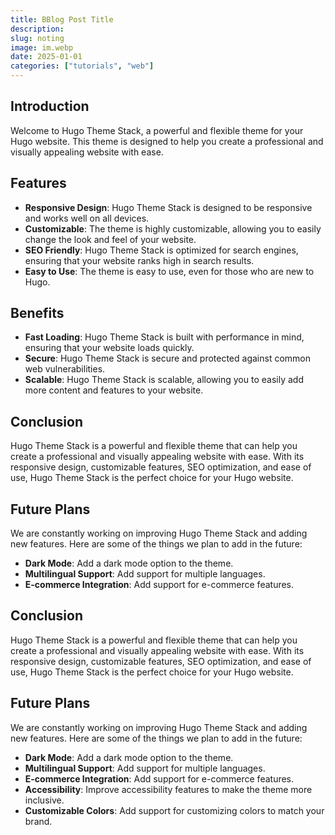 ```yaml
---
title: BBlog Post Title
description:
slug: noting
image: im.webp
date: 2025-01-01
categories: ["tutorials", "web"]
---
```


## Introduction

Welcome to Hugo Theme Stack, a powerful and flexible theme for your Hugo website. This theme is designed to help you create a professional and visually appealing website with ease.

## Features

- **Responsive Design**: Hugo Theme Stack is designed to be responsive and works well on all devices.
- **Customizable**: The theme is highly customizable, allowing you to easily change the look and feel of your website.
- **SEO Friendly**: Hugo Theme Stack is optimized for search engines, ensuring that your website ranks high in search results.
- **Easy to Use**: The theme is easy to use, even for those who are new to Hugo.

## Benefits

- **Fast Loading**: Hugo Theme Stack is built with performance in mind, ensuring that your website loads quickly.
- **Secure**: Hugo Theme Stack is secure and protected against common web vulnerabilities.
- **Scalable**: Hugo Theme Stack is scalable, allowing you to easily add more content and features to your website.

## Conclusion

Hugo Theme Stack is a powerful and flexible theme that can help you create a professional and visually appealing website with ease. With its responsive design, customizable features, SEO optimization, and ease of use, Hugo Theme Stack is the perfect choice for your Hugo website.


## Future Plans

We are constantly working on improving Hugo Theme Stack and adding new features. Here are some of the things we plan to add in the future:

- **Dark Mode**: Add a dark mode option to the theme.
- **Multilingual Support**: Add support for multiple languages.
- **E-commerce Integration**: Add support for e-commerce features.

## Conclusion

Hugo Theme Stack is a powerful and flexible theme that can help you create a professional and visually appealing website with ease. With its responsive design, customizable features, SEO optimization, and ease of use, Hugo Theme Stack is the perfect choice for your Hugo website.

## Future Plans

We are constantly working on improving Hugo Theme Stack and adding new features. Here are some of the things we plan to add in the future:

- **Dark Mode**: Add a dark mode option to the theme.
- **Multilingual Support**: Add support for multiple languages.
- **E-commerce Integration**: Add support for e-commerce features.
- **Accessibility**: Improve accessibility features to make the theme more inclusive.
- **Customizable Colors**: Add support for customizing colors to match your brand.
